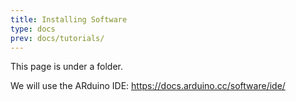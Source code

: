 ```yaml
---
title: Installing Software
type: docs
prev: docs/tutorials/
---
```


This page is under a folder.


We will use the ARduino IDE: https://docs.arduino.cc/software/ide/
